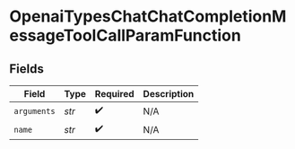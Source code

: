# OpenaiTypesChatChatCompletionMessageToolCallParamFunction


## Fields

| Field              | Type               | Required           | Description        |
| ------------------ | ------------------ | ------------------ | ------------------ |
| `arguments`        | *str*              | :heavy_check_mark: | N/A                |
| `name`             | *str*              | :heavy_check_mark: | N/A                |